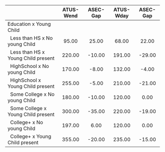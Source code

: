
|                      |    ATUS-Wend |     ASEC-Gap |    ATUS-Wday |     ASEC-Gap |
| -------------------- | :----------: | :----------: | :----------: | :----------: |
| Education x Young Child |              |              |              |              |
| &nbsp;&nbsp;Less than HS x No young Child |        95.00 |        25.00 |        68.00 |        22.00 |
| &nbsp;&nbsp;Less than HS x Young Child present |       220.00 |       -10.00 |       191.00 |       -29.00 |
| &nbsp;&nbsp;HighSchool x No young Child |       170.00 |        -8.00 |       132.00 |        -4.00 |
| &nbsp;&nbsp;HighSchool x Young Child present |       255.00 |        -5.00 |       210.00 |       -21.00 |
| &nbsp;&nbsp;Some College x No young Child |       180.00 |       -10.00 |       120.00 |         0.00 |
| &nbsp;&nbsp;Some College x Young Child present |       300.00 |       -35.00 |       220.00 |       -19.00 |
| &nbsp;&nbsp;College+ x No young Child |       197.00 |         6.00 |       120.00 |         0.00 |
| &nbsp;&nbsp;College+ x Young Child present |       355.00 |       -20.00 |       235.00 |       -15.00 |

